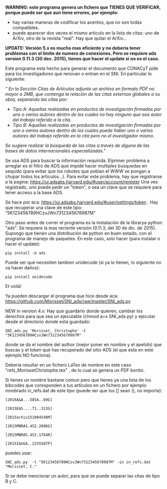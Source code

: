 **WARNING: este programa genera un fichero que TIENES QUE VERIFICAR, porque puede ser que aun tiene errores, por ejemplo:**
* hay varias maneras de codificar los acentos, que no son todas compatibles.
* puede aparecer dos veces el mismo articulo en la lista de citas: uno de ArXiv, otro de la revista "real". Hay que quitar el ArXiv...

**UPDATE: Versión 5.x es mucho mas eficiente y no deberia tener problemas con el limite de numero de conexiones. Pero se requiere ads version 0.11.3 (30 dec. 2015), tienes que hacer el update si no es el caso.**

Este programa esta hecho para generar el documento que CONACyT pide para los investigadores que renovan o entran en el SNI. En particular lo siguiente:

_" En la Sección Citas de Artículos adjunte un archivo en formato PDF no mayor a  2MB, que  contenga  la  relación  de  las  citas  externas  globales  a  su  obra, separando las citas por:_
* _Tipo A: Aquellas realizadas en productos de investigación firmadas por uno o  varios  autores  dentro  de  los  cuales  no  hay  ninguno  que  sea  autor  del trabajo referido a la cita._
* _Tipo B: Aquellas realizadas en productos de investigación firmadas por uno o varios autores dentro de los cuales puede haber uno o varios autores del  trabajo referido en la cita pero no el investigador mismo._

_Se  sugiere  realizar  la  búsqueda de  las  citas a  través  de  alguna  de  las  bases  de  datos internacionales especializadas."_

Se usa ADS para buscar la información requirida. Elprimer problema a arreglar es el filtro de ADS que impidé hacer multiples busquedas en sequido (para evitar que los robotes que poblan el WWW se pongan a chupar todos los articulos...). Para evitar este problema, hay que registrarse a la pagina: https://ui.adsabs.harvard.edu/#user/account/register
Una ves registrado, uno puede pedir un "token", o sea un clave que se requiere para tener acceso a la base ADS.

Se hace por aca:
https://ui.adsabs.harvard.edu/#user/settings/token
. Hay que recuperar una clave de este tipo:
"5K123456789HCzvJWn7312345678987M"

Otro paso antes de correr el programa es la instalación de la librarya python "ads". Se requiere la mas reciente versión (0.11.3, del 30 de dic. de 2015).
Supongo que tienen una distribución de python en buen estado, con el programa de manejo de paquetes. En este caso, solo hacer (para instalar o hacer el update):

`pip install -U ads`

Puede ser que necesiten tambien unidecode (si ya lo tienen, lo siguiente no va hacer daños):

`pip install unidecode`

Et voilà!

Ya pueden descargar el programa que hice desde aca: https://github.com/Morisset/SNI_ads/raw/master/SNI_ads.py

NEW in version 4.x: Hay que guardarlo donde quieren, cambiar los derechos para que sea un ejecutable (chmod a+x SNI_ads.py) y ejecutar desde el directorio donde esta guardado:

`SNI_ads.py 'Morisset, Christophe' -t "5K123456789HCzvJWn7312345678987M"`

donde se da el nombre del author (mejor poner en nombre y el apelido) que buscas y el token que has recuperado del sitio ADS (el que esta en este ejemplo NO funciona).

Deberia resultar en un fichero LaTex de nombre en este caso "refs_MorissetChristophe.tex" , de lo cual se genera un PDF bonito. 

Si tienes un nombre bastane comun pero que tienes ya una lista de los bibcodes que coresponden a tus articulos en un fichero por ejemplo nombrado in_refs.dat de este tipo (puede ser que los [] sean (), no importa):
```
[2016A&A...585A..69G] 

[2015EAS....71..313G] 

[2015arXiv151004548M] 

[2015MNRAS.452.2606G] 

[2015MNRAS.452.1764R] 

[2015IAUGA..2255587P] 
```

puedes usar:

`SNI_ads.py  -t "5K123456789HCzvJWn7312345678987M" -in in_refs.dat "Morisset, C."` 

Si se debe mencionar un autor, para que se puede separar las citas de tipo B y C.

